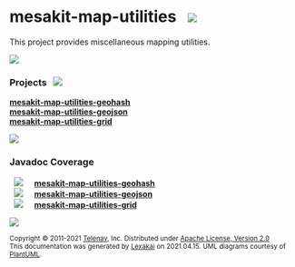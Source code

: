 # mesakit-map-utilities &nbsp;&nbsp;![](https://kivakit.org/images/toolbox-40.png)

This project provides miscellaneous mapping utilities.

![](https://kivakit.org/images/horizontal-line.png)

[//]: # (start-user-text)



[//]: # (end-user-text)

### Projects &nbsp; ![](https://kivakit.org/images/gears-40.png)

[**mesakit-map-utilities-geohash**](geohash/README.md)  
[**mesakit-map-utilities-geojson**](geojson/README.md)  
[**mesakit-map-utilities-grid**](grid/README.md)  

![](https://kivakit.org/images/short-horizontal-line.png)

### Javadoc Coverage

&nbsp;  ![](https://kivakit.org/images/meter-40-12.png) &nbsp; &nbsp; [**mesakit-map-utilities-geohash**](geohash/README.md)  
&nbsp;  ![](https://kivakit.org/images/meter-30-12.png) &nbsp; &nbsp; [**mesakit-map-utilities-geojson**](geojson/README.md)  
&nbsp;  ![](https://kivakit.org/images/meter-50-12.png) &nbsp; &nbsp; [**mesakit-map-utilities-grid**](grid/README.md)

[//]: # (start-user-text)



[//]: # (end-user-text)

![](https://kivakit.org/images/horizontal-line.png)

<sub>Copyright &#169; 2011-2021 [Telenav](http://telenav.com), Inc. Distributed under [Apache License, Version 2.0](LICENSE)</sub>  
<sub>This documentation was generated by [Lexakai](https://github.com/Telenav/lexakai) on 2021.04.15. UML diagrams courtesy
of [PlantUML](http://plantuml.com).</sub>
